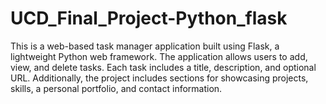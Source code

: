# UCD_Final_Project-Python_flask
 This is a web-based task manager application built using Flask, a lightweight Python web framework. The application allows users to add, view, and delete tasks. Each task includes a title, description, and optional URL. Additionally, the project includes sections for showcasing projects, skills, a personal portfolio, and contact information.
